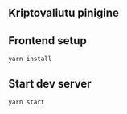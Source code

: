 ## Kriptovaliutu pinigine

## Frontend setup

```
yarn install
```

## Start dev server

```
yarn start
```
